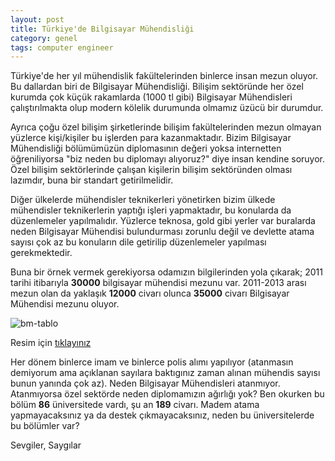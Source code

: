 ```yaml
---
layout: post
title: Türkiye'de Bilgisayar Mühendisliği
category: genel
tags: computer engineer
---
```


Türkiye'de her yıl mühendislik fakültelerinden binlerce insan mezun oluyor. Bu dallardan biri de Bilgisayar Mühendisliği. Bilişim sektöründe her özel kurumda çok küçük rakamlarda (1000 tl gibi) Bilgisayar Mühendisleri çalıştırılmakta olup modern kölelik durumunda olmamız üzücü bir durumdur.

Ayrıca çoğu özel bilişim şirketlerinde bilişim fakültelerinden mezun olmayan
yüzlerce kişi/kişiler bu işlerden para kazanmaktadır. Bizim Bilgisayar Mühendisliği bölümümüzün diplomasının değeri yoksa internetten öğreniliyorsa "biz neden bu diplomayı alıyoruz?" diye insan kendine soruyor. Özel bilişim sektörlerinde çalışan kişilerin bilişim sektöründen olması lazımdır, buna bir standart getirilmelidir.

Diğer ülkelerde mühendisler teknikerleri yönetirken bizim ülkede mühendisler teknikerlerin yaptığı işleri yapmaktadır, bu konularda da düzenlemeler yapılmalıdır. Yüzlerce teknosa, gold gibi yerler var buralarda neden Bilgisayar Mühendisi bulundurması zorunlu değil ve devlette atama sayısı çok az bu konuların dile getirilip düzenlemeler yapılması gerekmektedir.

Buna bir örnek vermek gerekiyorsa odamızın bilgilerinden yola çıkarak; 2011 tarihi itibarıyla **30000** bilgisayar mühendisi mezunu var. 2011-2013 arası mezun olan da yaklaşık **12000** civarı olunca **35000** civarı Bilgisayar Mühendisi mezunu oluyor.

![bm-tablo](http://bmo.org.tr/wp-content/uploads/2012/03/tablo1.png)

Resim için [tıklayınız](http://bmo.org.tr/wp-content/uploads/2012/03/tablo1.png)

Her dönem binlerce imam ve binlerce polis alımı yapılıyor (atanmasın demiyorum ama açıklanan sayılara baktıgınız zaman alınan mühendis sayısı bunun yanında çok az). Neden Bilgisayar Mühendisleri atanmıyor. Atanmıyorsa özel sektörde neden diplomamızın ağırlığı yok? Ben okurken bu bölüm **86** üniversitede vardı, şu an **189** civarı. Madem atama yapmayacaksınız ya da destek çıkmayacaksınız, neden bu üniversitelerde bu bölümler var?

Sevgiler, Saygılar
